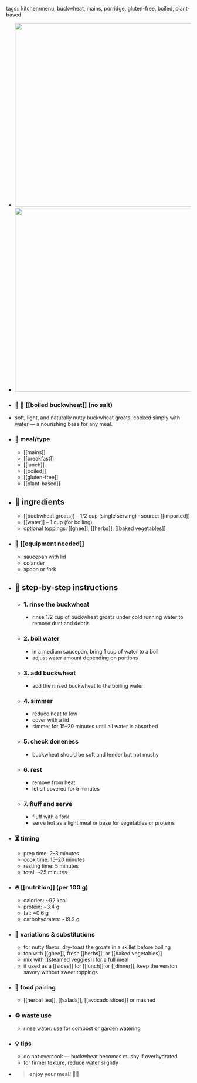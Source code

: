 tags:: kitchen/menu, buckwheat, mains, porridge, gluten-free, boiled, plant-based

- <img src="https://peach-geographical-bat-397.mypinata.cloud/ipfs/bafkreih4av7pd7xxcswwskj6fqgf4u5t6rth7foga7baxvtbqhnma7snkm" style="width:500px; height:auto;" />
- <img src="https://peach-geographical-bat-397.mypinata.cloud/ipfs/bafybeigzp7udsk7kccjtuaatwtcpeuepkc7ysnvvwiy5chsgbw2zgl5a2u" style="width:500px; height:auto;" />
- ### 🧾 🌾 [[boiled buckwheat]] (no salt)
- soft, light, and naturally nutty buckwheat groats, cooked simply with water — a nourishing base for any meal.
- ### 🍴 meal/type
	- [[mains]]
	- [[breakfast]]
	- [[lunch]]
	- [[boiled]]
	- [[gluten-free]]
	- [[plant-based]]
- ## 🍃 ingredients
	- [[buckwheat groats]] – 1/2 cup (single serving) · source:  [[imported]]
	- [[water]] – 1 cup (for boiling)
	- optional toppings: [[ghee]], [[herbs]], [[baked vegetables]]
- ### 🔧 [[equipment needed]]
	- saucepan with lid
	- colander
	- spoon or fork
- ## 📝 step-by-step instructions
	- ### 1. rinse the buckwheat
		- rinse 1/2 cup of buckwheat groats under cold running water to remove dust and debris
	- ### 2. boil water
		- in a medium saucepan, bring 1 cup of water to a boil
		- adjust water amount depending on portions
	- ### 3. add buckwheat
		- add the rinsed buckwheat to the boiling water
	- ### 4. simmer
		- reduce heat to low
		- cover with a lid
		- simmer for 15–20 minutes until all water is absorbed
	- ### 5. check doneness
		- buckwheat should be soft and tender but not mushy
	- ### 6. rest
		- remove from heat
		- let sit covered for 5 minutes
	- ### 7. fluff and serve
		- fluff with a fork
		- serve hot as a light meal or base for vegetables or proteins
- ### ⏳ timing
	- prep time: 2–3 minutes
	- cook time: 15–20 minutes
	- resting time: 5 minutes
	- total: ~25 minutes
- ### 🔥 [[nutrition]] (per 100 g)
	- calories: ~92 kcal
	- protein: ~3.4 g
	- fat: ~0.6 g
	- carbohydrates: ~19.9 g
- ### 🧪 variations & substitutions
	- for nutty flavor: dry-toast the groats in a skillet before boiling
	- top with [[ghee]], fresh [[herbs]], or [[baked vegetables]]
	- mix with [[steamed veggies]] for a full meal
	- if used as a [[sides]] for [[lunch]] or [[dinner]], keep the version savory without sweet toppings
- ### 🧭 food pairing
	- [[herbal tea]], [[salads]], [[avocado sliced]] or mashed
- ### ♻️ waste use
	- rinse water: use for compost or garden watering
- ### 💡 tips
	- do not overcook — buckwheat becomes mushy if overhydrated
	- for firmer texture, reduce water slightly
- > **enjoy your meal!** 🌾🌿
